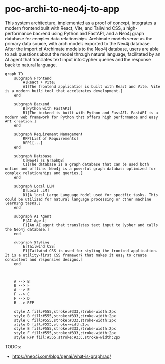 # poc-archi-to-neo4j-to-app
This system architecture, implemented as a proof of concept, integrates a modern frontend built with React, Vite, and Tailwind CSS, a high-performance backend using Python and FastAPI, and a Neo4j graph database for complex data relationships. Archimate models serve as the primary data source, with arch models exported to the Neo4j database. After the import of Archimate models to the Neo4j database, users are able to ask questions about the model through natural language, facilitated by an AI agent that translates text input into Cypher queries and the response back to natural language.

```mermaid
graph TD
    subgraph Frontend
        A[React + Vite]
        A1[The frontend application is built with React and Vite. Vite is a modern build tool that accelerates development.]
    end

    subgraph Backend
        B[Python with FastAPI]
        B1[The backend is built with Python and FastAPI. FastAPI is a modern web framework for Python that offers high performance and easy API creation.]
    end

    subgraph Requirement Management
        RFP[List of Requirements]
        RFP1[...]
    end

    subgraph Database
        C[Neo4j as GraphDB]
        C1[The database is a graph database that can be used both online and offline. Neo4j is a powerful graph database optimized for complex relationships and queries.]
    end

    subgraph Local LLM
        D[Local LLM]
        D1[A local Large Language Model used for specific tasks. This could be utilized for natural language processing or other machine learning tasks.]
    end

    subgraph AI Agent
        F[AI Agent]
        F1[An AI agent that translates text input to Cypher and calls the Neo4j database.]
    end

    subgraph Styling
        E[Tailwind CSS]
        E1[Tailwind CSS is used for styling the frontend application. It is a utility-first CSS framework that makes it easy to create consistent and responsive designs.]
    end



    A --> B
    B --> F
    A --> E
    F --> C
    F --> D
    B --> RFP

    style A fill:#555,stroke:#333,stroke-width:2px
    style B fill:#555,stroke:#333,stroke-width:2px
    style C fill:#555,stroke:#333,stroke-width:2px
    style D fill:#555,stroke-width:2px
    style E fill:#555,stroke:#333,stroke-width:2px
    style F fill:#555,stroke:#333,stroke-width:2px
    style RFP fill:#555,stroke:#333,stroke-width:2px

```

TODOs:
- https://neo4j.com/blog/genai/what-is-graphrag/
